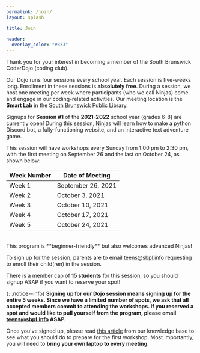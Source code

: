 ```yaml
---
permalink: /join/
layout: splash

title: Join

header:
  overlay_color: "#333"
---
```


Thank you for your interest in becoming a member of the South Brunswick CoderDojo (coding club). 

Our Dojo runs four sessions every school year. Each session is five-weeks long. Enrollment in these sessions is **absolutely free**. During a session, we host one meeting per week where participants (who we call Ninjas) come and engage in our coding-related activities. Our meeting location is the **Smart Lab** in the [South Brunswick Public Library](https://sbpl.info). 

Signups for **Session #1** of the **2021-2022** school year (grades 6-8) are currently open! During this session, Ninjas will learn how to make a python Discord bot, a fully-functioning website, and an interactive text adventure game. 

This session will have workshops every Sunday from 1:00 pm to 2:30 pm, with the first meeting on September 26 and the last on October 24, as shown below:

| Week Number | Date of Meeting    |
|-------------|--------------------|
| Week 1      | September 26, 2021 |
| Week 2      | October 3, 2021    |
| Week 3      | October 10, 2021   |
| Week 4      | October 17, 2021   |
| Week 5      | October 24, 2021   |

<br>
This program is **beginner-friendly** but also welcomes advanced Ninjas!

To sign up for the session, parents are to email [teens@sbpl.info](mailto:teens@sbpl.info) requesting to enroll their child(ren) in the session. 

There is a member cap of **15 students** for this session, so you should signup ASAP if you want to reserve your spot!

{: .notice--info}
**Signing up for our Dojo session means signing up for the entire 5 weeks. Since we have a limited number of spots, we ask that all accepted members commit to attending the workshops. If you reserved a spot and would like to pull yourself from the program, please email [teens@sbpl.info](mailto:teens@sbpl.info) ASAP.**

Once you've signed up, please read [this article](https://sbdojo.gitbook.io/ninjas/attending-a-dojo) from our knowledge base to see what you should do to prepare for the first workshop. Most importantly, you will need to **bring your own laptop to every meeting**.